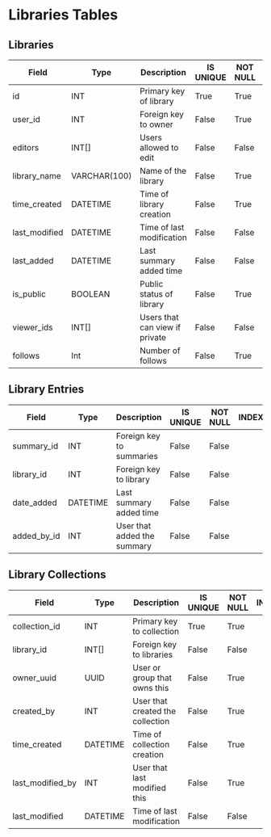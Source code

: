 # Libraries Tables
## Libraries
| Field            | Type           | Description                      | IS UNIQUE | NOT NULL | INDEX |
|------------------|----------------|----------------------------------|-----------|----------|-------|
| id               | INT            | Primary key of library           | True      | True     |
| user_id          | INT            | Foreign key to owner             | False     | True     |
| editors          | INT[]          | Users allowed to edit            | False     | False    |
| library_name     | VARCHAR(100)   | Name of the library              | False     | True     |
| time_created     | DATETIME       | Time of library creation         | False     | True     |
| last_modified    | DATETIME       | Time of last modification        | False     | False    |
| last_added       | DATETIME       | Last summary added time          | False     | False    |
| is_public        | BOOLEAN        | Public status of library         | False     | True     |
| viewer_ids       | INT[]          | Users that can view if private   | False     | False    |
| follows          | Int            | Number of follows                | False     | True     |

## Library Entries
| Field            | Type           | Description                      | IS UNIQUE | NOT NULL | INDEX |
|------------------|----------------|----------------------------------|-----------|----------|-------|
| summary_id       | INT            | Foreign key to summaries         | False     | False    |
| library_id       | INT            | Foreign key to library           | False     | False    |
| date_added       | DATETIME       | Last summary added time          | False     | False    |
| added_by_id      | INT            | User that added the summary      | False     | False    |

## Library Collections
| Field            | Type           | Description                      | IS UNIQUE | NOT NULL | INDEX |
|------------------|----------------|----------------------------------|-----------|----------|-------|
| collection_id    | INT            | Primary key to collection        | True      | True     |
| library_id       | INT[]          | Foreign key to libraries         | False     | False    |
| owner_uuid       | UUID           | User or group that owns this     | False     | True     |
| created_by       | INT            | User that created the collection | False     | True     |
| time_created     | DATETIME       | Time of collection creation      | False     | True     |
| last_modified_by | INT            | User that last modified this     | False     | True     |
| last_modified    | DATETIME       | Time of last modification        | False     | False    |
